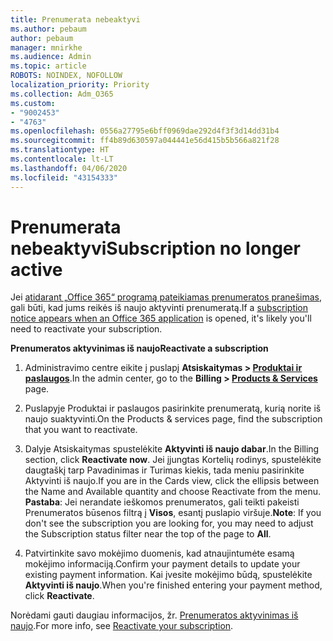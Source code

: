 ```yaml
---
title: Prenumerata nebeaktyvi
ms.author: pebaum
author: pebaum
manager: mnirkhe
ms.audience: Admin
ms.topic: article
ROBOTS: NOINDEX, NOFOLLOW
localization_priority: Priority
ms.collection: Adm_O365
ms.custom:
- "9002453"
- "4763"
ms.openlocfilehash: 0556a27795e6bff0969dae292d4f3f3d14dd31b4
ms.sourcegitcommit: ff4b89d630597a044441e56d415b5b566a821f28
ms.translationtype: HT
ms.contentlocale: lt-LT
ms.lasthandoff: 04/06/2020
ms.locfileid: "43154333"
---
```

# <a name="subscription-no-longer-active"></a><span data-ttu-id="e8f93-102">Prenumerata nebeaktyvi</span><span class="sxs-lookup"><span data-stu-id="e8f93-102">Subscription no longer active</span></span>

<span data-ttu-id="e8f93-103">Jei [atidarant „Office 365“ programą pateikiamas prenumeratos pranešimas](https://support.office.com/article/A-subscription-notice-appears-when-I-open-an-Office-365-application-4CABE32C-F594-4C0E-9191-3D3ADE10CCEB), gali būti, kad jums reikės iš naujo aktyvinti prenumeratą.</span><span class="sxs-lookup"><span data-stu-id="e8f93-103">If a [subscription notice appears when an Office 365 application](https://support.office.com/article/A-subscription-notice-appears-when-I-open-an-Office-365-application-4CABE32C-F594-4C0E-9191-3D3ADE10CCEB) is opened, it's likely you'll need to reactivate your subscription.</span></span>

<span data-ttu-id="e8f93-104">**Prenumeratos aktyvinimas iš naujo**</span><span class="sxs-lookup"><span data-stu-id="e8f93-104">**Reactivate a subscription**</span></span>

1. <span data-ttu-id="e8f93-105">Administravimo centre eikite į puslapį **Atsiskaitymas > [Produktai ir paslaugos](https://go.microsoft.com/fwlink/p/?linkid=842054)**.</span><span class="sxs-lookup"><span data-stu-id="e8f93-105">In the admin center, go to the **Billing > [Products & Services](https://go.microsoft.com/fwlink/p/?linkid=842054)** page.</span></span>

2. <span data-ttu-id="e8f93-106">Puslapyje Produktai ir paslaugos pasirinkite prenumeratą, kurią norite iš naujo suaktyvinti.</span><span class="sxs-lookup"><span data-stu-id="e8f93-106">On the Products & services page, find the subscription that you want to reactivate.</span></span>

3. <span data-ttu-id="e8f93-107">Dalyje Atsiskaitymas spustelėkite **Aktyvinti iš naujo dabar**.</span><span class="sxs-lookup"><span data-stu-id="e8f93-107">In the Billing section, click **Reactivate now**.</span></span>  <span data-ttu-id="e8f93-108">Jei įjungtas Kortelių rodinys, spustelėkite daugtaškį tarp Pavadinimas ir Turimas kiekis, tada meniu pasirinkite Aktyvinti iš naujo.</span><span class="sxs-lookup"><span data-stu-id="e8f93-108">If you are in the Cards view, click the ellipsis between the Name and Available quantity and choose Reactivate from the menu.</span></span> <span data-ttu-id="e8f93-109">**Pastaba**: Jei nerandate ieškomos prenumeratos, gali teikti pakeisti Prenumeratos būsenos filtrą į **Visos**, esantį puslapio viršuje.</span><span class="sxs-lookup"><span data-stu-id="e8f93-109">**Note**: If you don't see the subscription you are looking for, you may need to adjust the Subscription status filter near the top of the page to **All**.</span></span>

4. <span data-ttu-id="e8f93-110">Patvirtinkite savo mokėjimo duomenis, kad atnaujintumėte esamą mokėjimo informaciją.</span><span class="sxs-lookup"><span data-stu-id="e8f93-110">Confirm your payment details to update your existing payment information.</span></span> <span data-ttu-id="e8f93-111">Kai įvesite mokėjimo būdą, spustelėkite **Aktyvinti iš naujo**.</span><span class="sxs-lookup"><span data-stu-id="e8f93-111">When you're finished entering your payment method, click **Reactivate**.</span></span>

<span data-ttu-id="e8f93-112">Norėdami gauti daugiau informacijos, žr. [Prenumeratos aktyvinimas iš naujo](https://docs.microsoft.com/office365/admin/subscriptions-and-billing/reactivate-your-subscription).</span><span class="sxs-lookup"><span data-stu-id="e8f93-112">For more info, see [Reactivate your subscription](https://docs.microsoft.com/office365/admin/subscriptions-and-billing/reactivate-your-subscription).</span></span> 
